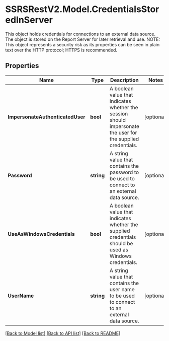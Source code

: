 # SSRSRestV2.Model.CredentialsStoredInServer
This object holds credentials for connections to an external data source. The object is stored on the Report Server for later retrieval and use. NOTE: This object represents a security risk as its properties can be seen in plain text over the HTTP protocol; HTTPS is recommended.

## Properties

Name | Type | Description | Notes
------------ | ------------- | ------------- | -------------
**ImpersonateAuthenticatedUser** | **bool** | A boolean value that indicates whether the session should impersonate the user for the supplied credentials. | [optional] 
**Password** | **string** | A string value that contains the password to be used to connect to an external data source. | [optional] 
**UseAsWindowsCredentials** | **bool** | A boolean value that indicates whether the supplied credentials should be used as Windows credentials. | [optional] 
**UserName** | **string** | A string value that contains the user name to be used to connect to an external data source. | [optional] 

[[Back to Model list]](../../README.md#documentation-for-models) [[Back to API list]](../../README.md#documentation-for-api-endpoints) [[Back to README]](../../README.md)

